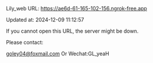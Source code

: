 Lily_web URL: https://ae6d-61-165-102-156.ngrok-free.app

Updated at: 2024-12-09 11:12:57

If you cannot open this URL, the server might be down.

Please contact: 

goley04@foxmail.com Or Wechat:GL_yeaH
